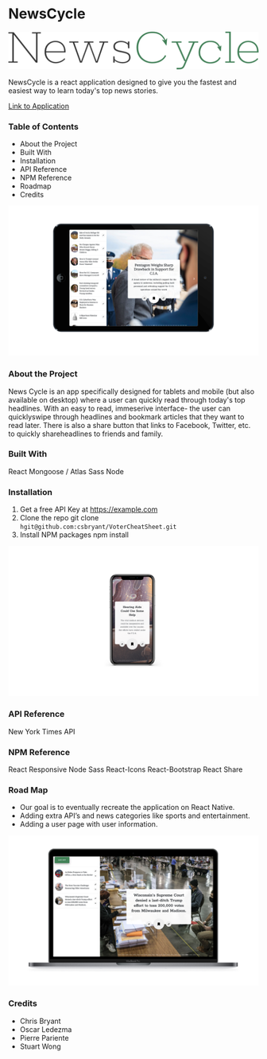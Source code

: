 # NewsCycle

<img src="https://raw.githubusercontent.com/csbryant/NewsCycle/main/public/img/logo.png" />

NewsCycle is a react application designed to give you the fastest and easiest way to learn today's top news stories.

<a href="https://fathomless-scrubland-72060.herokuapp.com/">Link to Application</a>

### Table of Contents
- About the Project
- Built With
- Installation
- API Reference
- NPM Reference
- Roadmap
- Credits

<img src="https://raw.githubusercontent.com/csbryant/NewsCycle/main/client/src/img/newipadedit.png" />

### About the Project
News Cycle is an app specifically designed for tablets and mobile (but also available on desktop) where a user can quickly read through today's top headlines. With an easy to read, immeserive interface- the user can quicklyswipe through headlines and bookmark articles that they want to read later. There is also a share button that links to Facebook, Twitter, etc. to quickly shareheadlines to friends and family.

### Built With
React
Mongoose / Atlas
Sass
Node

### Installation
1. Get a free API Key at https://example.com
2. Clone the repo
git clone <br/> `hgit@github.com:csbryant/VoterCheatSheet.git`
3. Install NPM packages
npm install

<img src="https://raw.githubusercontent.com/csbryant/NewsCycle/main/client/src/img/newiphone.png" />

### API Reference
New York Times API

### NPM Reference
React Responsive
Node Sass
React-Icons
React-Bootstrap
React Share

### Road Map
- Our goal is to eventually recreate the application on React Native.
- Adding extra API’s and news categories like sports and entertainment.
- Adding a user page with user information.

<img src="https://raw.githubusercontent.com/csbryant/NewsCycle/main/client/src/img/newmac.png" />

### Credits
- Chris Bryant
- Oscar Ledezma
- Pierre Pariente
- Stuart Wong
